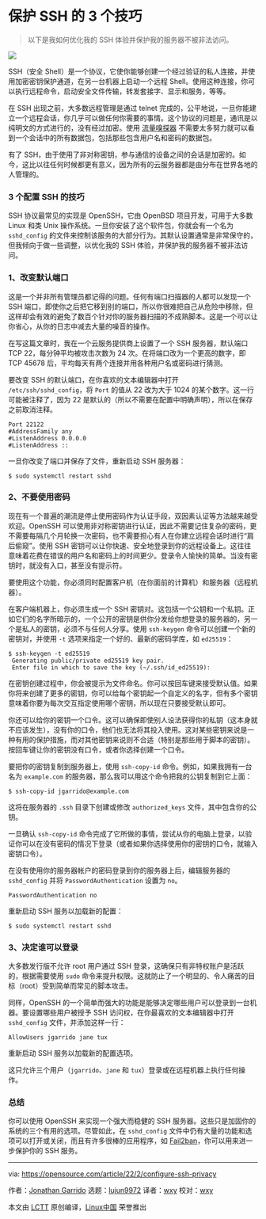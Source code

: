 [#]: subject: "3 ways I configure SSH for privacy"
[#]: via: "https://opensource.com/article/22/2/configure-ssh-privacy"
[#]: author: "Jonathan Garrido https://opensource.com/users/jgarrido"
[#]: collector: "lujun9972"
[#]: translator: "wxy"
[#]: reviewer: "wxy"
[#]: publisher: "wxy"
[#]: url: "https://linux.cn/article-14291-1.html"

保护 SSH 的 3 个技巧
======

> 以下是我如何优化我的 SSH 体验并保护我的服务器不被非法访问。

![](https://img.linux.net.cn/data/attachment/album/202202/21/113550dfgtdgtfjihqfifh.jpg)

SSH（安全 Shell）是一个协议，它使你能够创建一个经过验证的私人连接，并使用加密密钥保护通道，在另一台机器上启动一个远程 Shell。使用这种连接，你可以执行远程命令，启动安全文件传输，转发套接字、显示和服务，等等。

在 SSH 出现之前，大多数远程管理是通过 telnet 完成的，公平地说，一旦你能建立一个远程会话，你几乎可以做任何你需要的事情。这个协议的问题是，通讯是以纯明文的方式进行的，没有经过加密。使用 [流量嗅探器][2] 不需要太多努力就可以看到一个会话中的所有数据包，包括那些包含用户名和密码的数据包。

有了 SSH，由于使用了非对称密钥，参与通信的设备之间的会话是加密的。如今，这比以往任何时候都更有意义，因为所有的云服务器都是由分布在世界各地的人管理的。

### 3 个配置 SSH 的技巧

SSH 协议最常见的实现是 OpenSSH，它由 OpenBSD 项目开发，可用于大多数 Linux 和类 Unix 操作系统。一旦你安装了这个软件包，你就会有一个名为 `sshd_config` 的文件来控制该服务的大部分行为。其默认设置通常是非常保守的，但我倾向于做一些调整，以优化我的 SSH 体验，并保护我的服务器不被非法访问。

### 1、改变默认端口 

这是一个并非所有管理员都记得的问题。任何有端口扫描器的人都可以发现一个 SSH 端口，即使你之后把它移到别的端口，所以你很难把自己从危险中移除，但这样却会有效的避免了数百个针对你的服务器扫描的不成熟脚本。这是一个可以让你省心，从你的日志中减去大量的噪音的操作。

在写这篇文章时，我在一个云服务提供商上设置了一个 SSH 服务器，默认端口 TCP 22，每分钟平均被攻击次数为 24 次。在将端口改为一个更高的数字，即 TCP 45678 后，平均每天有两个连接并用各种用户名或密码进行猜测。

要改变 SSH 的默认端口，在你喜欢的文本编辑器中打开 `/etc/ssh/sshd_config`，将 `Port` 的值从 22 改为大于 1024 的某个数字。这一行可能被注释了，因为 22 是默认的（所以不需要在配置中明确声明），所以在保存之前取消注释。

```
Port 22122
#AddressFamily any 
#ListenAddress 0.0.0.0 
#ListenAddress ::

```

一旦你改变了端口并保存了文件，重新启动 SSH 服务器：

```
$ sudo systemctl restart sshd
```

### 2、不要使用密码

现在有一个普遍的潮流是停止使用密码作为认证手段，双因素认证等方法越来越受欢迎。OpenSSH 可以使用非对称密钥进行认证，因此不需要记住复杂的密码，更不需要每隔几个月轮换一次密码，也不需要担心有人在你建立远程会话时进行“肩后偷窥”。使用 SSH 密钥可以让你快速、安全地登录到你的远程设备上。这往往意味着花费在错误的用户名和密码上的时间更少。登录令人愉快的简单。当没有密钥时，就没有入口，甚至没有提示符。

要使用这个功能，你必须同时配置客户机（在你面前的计算机）和服务器（远程机器）。

在客户端机器上，你必须生成一个 SSH 密钥对。这包括一个公钥和一个私钥。正如它们的名字所暗示的，一个公开的密钥是供你分发给你想登录的服务器的，另一个是私人的密钥，必须不与任何人分享。使用 `ssh-keygen` 命令可以创建一个新的密钥对，并使用 `-t` 选项来指定一个好的、最新的密码学库，如 `ed25519`：

```
$ ssh-keygen -t ed25519    
 Generating public/private ed25519 key pair. 
 Enter file in which to save the key (~/.ssh/id_ed25519):
```

在密钥创建过程中，你会被提示为文件命名。你可以按回车键来接受默认值。如果你将来创建了更多的密钥，你可以给每个密钥起一个自定义的名字，但有多个密钥意味着你要为每次交互指定使用哪个密钥，所以现在只要接受默认即可。

你还可以给你的密钥一个口令。这可以确保即使别人设法获得你的私钥（这本身就不应该发生），没有你的口令，他们也无法将其投入使用。这对某些密钥来说是一种有用的保护措施，而对其他密钥来说则不合适（特别是那些用于脚本的密钥）。按回车键让你的密钥没有口令，或者你选择创建一个口令。

要把你的密钥复制到服务器上，使用 `ssh-copy-id` 命令。例如，如果我拥有一台名为 `example.com` 的服务器，那么我可以用这个命令把我的公钥复制到它上面：

```
$ ssh-copy-id jgarrido@example.com
```

这将在服务器的 `.ssh` 目录下创建或修改 `authorized_keys` 文件，其中包含你的公钥。 

一旦确认 `ssh-copy-id` 命令完成了它所做的事情，尝试从你的电脑上登录，以验证你可以在没有密码的情况下登录（或者如果你选择使用你的密钥的口令，就输入密钥口令）。

在没有使用你的服务器帐户的密码登录到你的服务器上后，编辑服务器的 `sshd_config` 并将 `PasswordAuthentication` 设置为 `no`。

```
PasswordAuthentication no
```

重新启动 SSH 服务以加载新的配置：

```
$ sudo systemctl restart sshd
```

### 3、决定谁可以登录

大多数发行版不允许 root 用户通过 SSH 登录，这确保只有非特权账户是活跃的，根据需要使用 `sudo` 命令来提升权限。这就防止了一个明显的、令人痛苦的目标（root）受到简单而常见的脚本攻击。

同样，OpenSSH 的一个简单而强大的功能是能够决定哪些用户可以登录到一台机器。要设置哪些用户被授予 SSH 访问权，在你最喜欢的文本编辑器中打开 `sshd_config` 文件，并添加这样一行：

```
AllowUsers jgarrido jane tux
```

重新启动 SSH 服务以加载新的配置选项。

这只允许三个用户（`jgarrido`、`jane` 和 `tux`）登录或在远程机器上执行任何操作。

### 总结

你可以使用 OpenSSH 来实现一个强大而稳健的 SSH 服务器。这些只是加固你的系统的三个有用的选项。尽管如此，在 `sshd_config` 文件中仍有大量的功能和选项可以打开或关闭，而且有许多很棒的应用程序，如 [Fail2ban][3]，你可以用来进一步保护你的 SSH 服务。

--------------------------------------------------------------------------------

via: https://opensource.com/article/22/2/configure-ssh-privacy

作者：[Jonathan Garrido][a]
选题：[lujun9972][b]
译者：[wxy](https://github.com/wxy)
校对：[wxy](https://github.com/wxy)

本文由 [LCTT](https://github.com/LCTT/TranslateProject) 原创编译，[Linux中国](https://linux.cn/) 荣誉推出

[a]: https://opensource.com/users/jgarrido
[b]: https://github.com/lujun9972
[1]: https://opensource.com/sites/default/files/styles/image-full-size/public/lead-images/privacy_keyboard_security.jpg?itok=vZ9jFdK_ (A keyboard with privacy written on it.)
[2]: https://www.redhat.com/sysadmin/troubleshoot-network-dhcp-configuration
[3]: https://opensource.com/life/15/7/pipe-dreams

